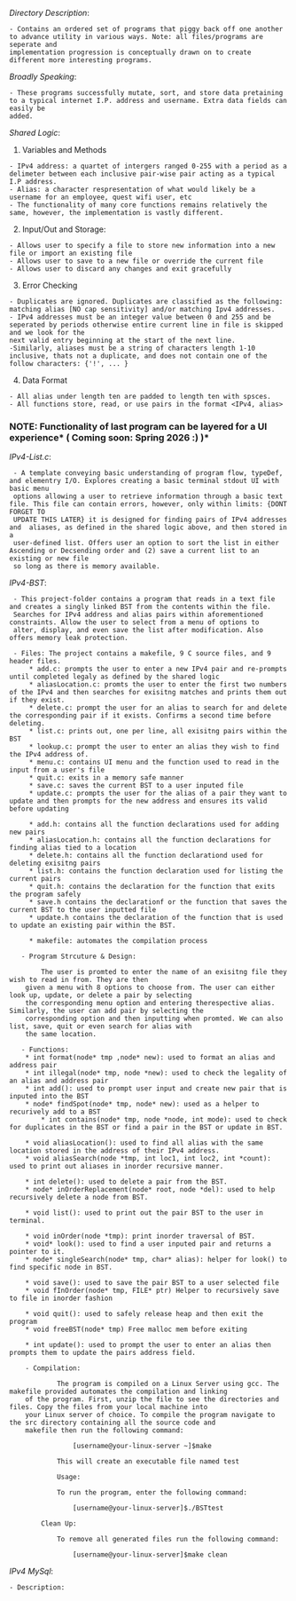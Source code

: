 
*Directory Description*: 
	
 	- Contains an ordered set of programs that piggy back off one another to advance utility in various ways. Note: all files/programs are seperate and 		
 	implementation progression is conceptually drawn on to create different more interesting programs.
  
*Broadly Speaking*: 
   	
	- These programs successfully mutate, sort, and store data pretaining to a typical internet I.P. address and username. Extra data fields can easily be 		 
  	added.
    
*Shared Logic*:
  
  1) Variables and Methods
    
    - IPv4 address: a quartet of intergers ranged 0-255 with a period as a delimeter between each inclusive pair-wise pair acting as a typical I.P address.  
    - Alias: a character respresentation of what would likely be a username for an employee, quest wifi user, etc   
    - The functionality of many core functions remains relatively the same, however, the implementation is vastly different.
 
  2) Input/Out and Storage:
   
    - Allows user to specify a file to store new information into a new file or import an existing file   
    - Allows user to save to a new file or override the current file    
    - Allows user to discard any changes and exit gracefully
 
  3) Error Checking
   
    - Duplicates are ignored. Duplicates are classified as the following: matching alias [NO cap sensitivity] and/or matching Ipv4 addresses.   
    - IPv4 addresses must be an integer value between 0 and 255 and be seperated by periods otherwise entire current line in file is skipped and we look for the 
    next valid entry beginning at the start of the next line.   
    -Similarly, aliases must be a string of characters length 1-10 inclusive, thats not a duplicate, and does not contain one of the follow characters: {'!', ... }
  
  4) Data Format
    
    - All alias under length ten are padded to length ten with spsces.
    - All functions store, read, or use pairs in the format <IPv4, alias>

### NOTE: Functionality of last program can be layered for a UI experience* (    Coming soon: Spring 2026 :)    )* ###

*IPv4-List.c*:
     
     - A template conveying basic understanding of program flow, typeDef, and elementry I/O. Explores creating a basic terminal stdout UI with basic menu
     options allowing a user to retrieve information through a basic text file. This file can contain errors, however, only within limits: {DONT FORGET TO 
     UPDATE THIS LATER} it is designed for finding pairs of IPv4 addresses and  aliases, as defined in the shared logic above, and then stored in a 
     user-defined list. Offers user an option to sort the list in either Ascending or Decsending order and (2) save a current list to an existing or new file 
     so long as there is memory available.

 *IPv4-BST*:
     
     - This project-folder contains a program that reads in a text file and creates a singly linked BST from the contents within the file. 
     Searches for IPv4 address and alias pairs within aforementioned constraints. Allow the user to select from a menu of options to 
     alter, display, and even save the list after modification. Also offers memory leak protection.

     - Files: The project contains a makefile, 9 C source files, and 9 header files.
       	 * add.c: prompts the user to enter a new IPv4 pair and re-prompts until completed legaly as defined by the shared logic
       	 * aliasLocation.c: promts the user to enter the first two numbers of the IPv4 and then searches for exisitng matches and prints them out if they exist.
      	 * delete.c: prompt the user for an alias to search for and delete the corresponding pair if it exists. Confirms a second time before deleting.
     	 * list.c: prints out, one per line, all exisitng pairs within the BST
       	 * lookup.c: prompt the user to enter an alias they wish to find the IPv4 address of.
      	 * menu.c: contains UI menu and the function used to read in the input from a user's file
      	 * quit.c: exits in a memory safe manner
      	 * save.c: saves the current BST to a user inputed file
      	 * update.c: prompts the user for the alias of a pair they want to update and then prompts for the new address and ensures its valid before updating

      	 * add.h: contains all the function declarations used for adding new pairs
      	 * aliasLocation.h: contains all the function declarations for finding alias tied to a location
       	 * delete.h: contains all the function declarationd used for deleting exisitng pairs
       	 * list.h: contains the function declaration used for listing the current pairs
       	 * quit.h: contains the declaration for the function that exits the program safely
       	 * save.h contains the declarationf or the function that saves the current BST to the user inputted file
       	 * update.h contains the declaration of the function that is used to update an existing pair within the BST.

      	 * makefile: automates the compilation process

       - Program Strcuture & Design:

       		The user is promted to enter the name of an exisitng file they wish to read in from. They are then  
  		given a menu with 8 options to choose from. The user can either look up, update, or delete a pair by selecting 
  		the corresponding menu option and entering therespective alias. Similarly, the user can add pair by selecting the 
  		corresponding option and then inputting when promted. We can also list, save, quit or even search for alias with 
  		the same location.

       - Functions:
       	* int format(node* tmp ,node* new): used to format an alias and address pair
	 	* int illegal(node* tmp, node *new): used to check the legality of an alias and address pair
   		* int add(): used to prompt user input and create new pair that is inputed into the BST
     	* node* findSpot(node* tmp, node* new): used as a helper to recurively add to a BST
         	* int contains(node* tmp, node *node, int mode): used to check for duplicates in the BST or find a pair in the BST or update in BST.

		* void aliasLocation(): used to find all alias with the same location stored in the address of their IPv4 address.
	 	* void aliasSearch(node *tmp, int loc1, int loc2, int *count): used to print out aliases in inorder recursive manner.
	 
  		* int delete(): used to delete a pair from the BST.
    	* node* inOrderReplacement(node* root, node *del): used to help recursively delete a node from BST.
  	
   		* void list(): used to print out the pair BST to the user in terminal.

		* void inOrder(node *tmp): print inorder traversal of BST.
  		* void* look(): used to find a user inputed pair and returns a pointer to it.
    	* node* singleSearch(node* tmp, char* alias): helper for look() to find specific node in BST.

		* void save(): used to save the pair BST to a user selected file
  		* void fInOrder(node* tmp, FILE* ptr) Helper to recursively save to file in inorder fashion

		* void quit(): used to safely release heap and then exit the program
  		* void freeBST(node* tmp) Free malloc mem before exiting 

		* int update(): used to prompt the user to enter an alias then prompts them to update the pairs address field.

	    - Compilation:

          		The program is compiled on a Linux Server using gcc. The makefile provided automates the compilation and linking 
	   	of the program. First, unzip the file to see the directories and files. Copy the files from your local machine into 
     	your Linux server of choice. To compile the program navigate to the src directory containing all the source code and 
       	makefile then run the following command:

		        	[username@your-linux-server ~]$make

        		This will create an executable file named test

        		Usage:

       			To run the program, enter the following command:

		        	[username@your-linux-server]$./BSTtest
	   
       		Clean Up:

       			To remove all generated files run the following command:

		        	[username@your-linux-server]$make clean
*IPv4 MySql*:

 	- Description:



